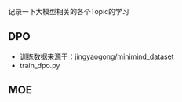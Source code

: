 记录一下大模型相关的各个Topic的学习

## DPO
- 训练数据来源于：[jingyaogong/minimind_dataset](https://huggingface.co/datasets/jingyaogong/minimind_dataset/blob/main/dpo.jsonl)
- train_dpo.py

## MOE